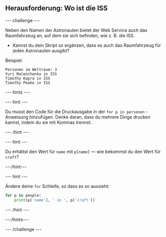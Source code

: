 ## Herausforderung: Wo ist die ISS

\--- challenge \---

Neben den Namen der Astronauten bietet der Web Service auch das Raumfahrzeug an, auf dem sie sich befinden, wie z. B. die ISS.

+ Kannst du dein Skript so ergänzen, dass es auch das Raumfahrzeug für jeden Astronauten ausgibt? 

Beispiel:

    Personen im Weltraum: 3
    Yuri Malenchenko in ISS
    Timothy Kopra in ISS
    Timothy Peake in ISS
    

\--- hints \---

\--- hint \---

Du musst den Code für die Druckausgabe in der `for p in personen` - Anweisung hinzufügen. Denke daran, dass du mehrere Dinge drucken kannst, indem du sie mit Kommas trennst.

\--- /hint \---

\--- hint \---

Du erhältst den Wert für `name` mit `p[name]` — wie bekommst du den Wert für `craft`?

\---/hint\---

\--- hint \---

Ändere deine `for` Schleife, so dass es so aussieht:

```python
for p in people:
    print(p['name'], ' in ', p['craft'])
```

\--- /hint \---

\---/hints\---

\--- /challenge \---